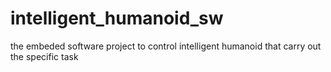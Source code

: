 # intelligent_humanoid_sw
the embeded software project to control intelligent humanoid that carry out the specific task
